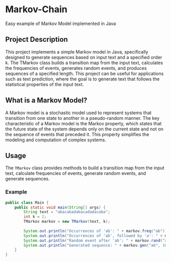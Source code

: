 # Markov-Chain
Easy example of Markov Model implemented in Java

## Project Description

This project implements a simple Markov model in Java, specifically designed to generate sequences based on input text and a specified order k. The TMarkov class builds a transition map from the input text, calculates the frequencies of events, generates random events, and produces sequences of a specified length. This project can be useful for applications such as text prediction, where the goal is to generate text that follows the statistical properties of the input text.

## What is a Markov Model?

A Markov model is a stochastic model used to represent systems that transition from one state to another in a pseudo-random manner. The key characteristic of a Markov model is the Markov property, which states that the future state of the system depends only on the current state and not on the sequence of events that preceded it. This property simplifies the modeling and computation of complex systems.

## Usage

The `TMarkov` class provides methods to build a transition map from the input text, calculate frequencies of events, generate random events, and generate sequences.

### Example

```java
public class Main {
    public static void main(String[] args) {
        String text = "abacabadabacadadacaba";
        int k = 2;
        TMarkov markov = new TMarkov(text, k);
        
        System.out.println("Occurrences of 'ab': " + markov.freq("ab"));
        System.out.println("Occurrences of 'ab', followed by 'a': " + markov.freq("ab", "a"));
        System.out.println("Random event after 'ab': " + markov.rand("ab"));
        System.out.println("Generated sequence: " + markov.gen("ab", 10));
    }
}

